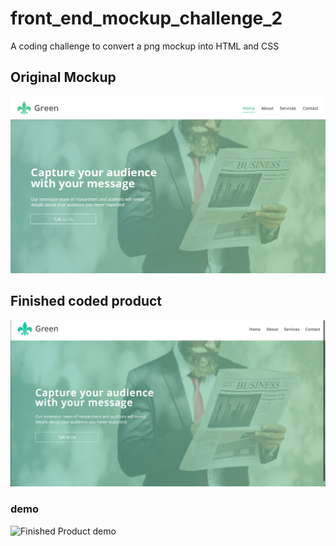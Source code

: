 # front_end_mockup_challenge_2
A coding challenge to convert a png mockup into HTML and CSS

## Original Mockup
![Original Mockup](images/green-mockup.png)

## Finished coded product
![screenshot](images/Finished_Page_screenshot.jpg)

### demo
![Finished Product demo](https://thumbs.gfycat.com/FluffyClutteredDikkops-size_restricted.gif)
